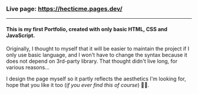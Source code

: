 ### Live page: https://hecticme.pages.dev/
---
#### This is my first Portfolio, created with only basic HTML, CSS and JavaScript.
Originally, I thought to myself that it will be easier to maintain the project if I only use basic language, and I won't have to change the syntax because it does not depend on 3rd-party library. That thought didn't live long, for various reasons...

I design the page myself so it partly reflects the aesthetics I'm looking for, hope that you like it too (*if you ever find this of course*) 🙆‍♂️.
